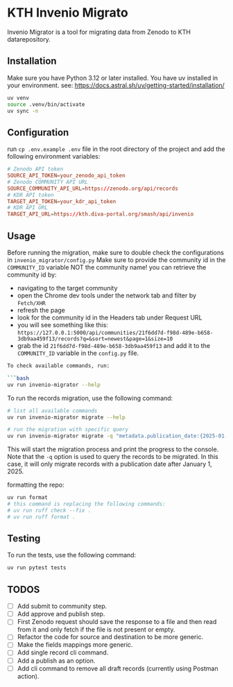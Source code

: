 # KTH Invenio Migrato

Invenio Migrator is a tool for migrating data from Zenodo to KTH datarepository.

## Installation
Make sure you have Python 3.12 or later installed.
You have uv installed in your environment. see: https://docs.astral.sh/uv/getting-started/installation/

```bash
uv venv
source .venv/bin/activate
uv sync -n
```

## Configuration

run `cp .env.example .env` file in the root directory of the project and add the following environment variables:

```toml
# Zenodo API token
SOURCE_API_TOKEN=your_zenodo_api_token
# Zenodo COMMUNITY API URL
SOURCE_COMMUNITY_API_URL=https://zenodo.org/api/records
# KDR API token
TARGET_API_TOKEN=your_kdr_api_token
# KDR API URL
TARGET_API_URL=https://kth.diva-portal.org/smash/api/invenio
```

## Usage

Before running the migration, make sure to double check the configurations in `invenio_migrator/config.py`
Make sure to provide the community id in the `COMMUNITY_ID` variable NOT the community name!
you can retrieve the community id by:
- navigating to the target community
- open the Chrome dev tools under the network tab and filter by `Fetch/XHR`
- refresh the page
- look for the community id in the Headers tab under Request URL 
- you will see something like this:
`https://127.0.0.1:5000/api/communities/21f6dd7d-f98d-489e-b658-3db9aa459f13/records?q=&sort=newest&page=1&size=10`
- grab the id `21f6dd7d-f98d-489e-b658-3db9aa459f13` and add it to the `COMMUNITY_ID` variable in the `config.py` file.

```bash
To check available commands, run:

```bash
uv run invenio-migrator --help
```
To run the records migration, use the following command:

```bash
# list all available commands
uv run invenio-migrator migrate --help

# run the migration with specific query
uv run invenio-migrator migrate -q "metadata.publication_date:{2025-01-01 TO *}" -d
```
This will start the migration process and print the progress to the console.
Note that the `-q` option is used to query the records to be migrated. In this case, it will only migrate records with a publication date after January 1, 2025.


formatting the repo:

```bash
uv run format
# this command is replacing the following commands:
# uv run ruff check --fix .
# uv run ruff format .
```

## Testing
To run the tests, use the following command:

```bash
uv run pytest tests
```


## TODOS
- [ ] Add submit to community step.
- [ ] Add approve and publish step.
- [ ] First Zenodo request should save the response to a file and then read from it and only fetch if the file is not present or empty.
- [ ] Refactor the code for source and destination to be more generic.
- [ ] Make the fields mappings more generic.
- [ ] Add single record cli command.
- [ ] Add a publish as an option.
- [ ] Add cli command to remove all draft records (currently using Postman action).

